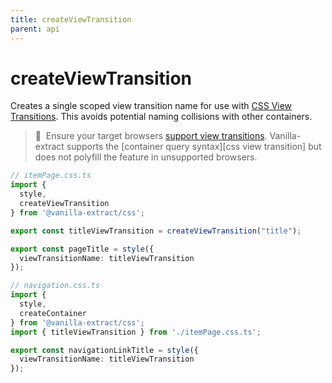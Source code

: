 ```yaml
---
title: createViewTransition
parent: api
---
```


# createViewTransition

Creates a single scoped view transition name for use with [CSS View Transitions]. This avoids potential naming collisions with other containers.

> 🚧&nbsp;&nbsp;Ensure your target browsers [support view transitions].
> Vanilla-extract supports the [container query syntax][css view transition] but does not polyfill the feature in unsupported browsers.

```ts compiled
// itemPage.css.ts
import {
  style,
  createViewTransition
} from '@vanilla-extract/css';

export const titleViewTransition = createViewTransition("title");

export const pageTitle = style({
  viewTransitionName: titleViewTransition
});

// navigation.css.ts
import {
  style,
  createContainer
} from '@vanilla-extract/css';
import { titleViewTransition } from './itemPage.css.ts';

export const navigationLinkTitle = style({
  viewTransitionName: titleViewTransition
});
```

[css view transitions]: https://developer.mozilla.org/en-US/docs/Web/API/View_Transitions_API#css_additions
[support view transitions]: https://caniuse.com/view-transitions
